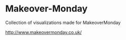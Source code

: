# Makeover-Monday
Collection of visualizations made for MakeoverMonday

http://www.makeovermonday.co.uk/
